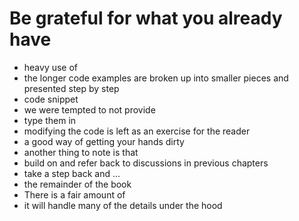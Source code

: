# Be grateful for what you already have

* heavy use of
* the longer code examples are broken up into smaller pieces and presented step by step
* code snippet
* we were tempted to not provide
* type them in
* modifying the code is left as an exercise for the reader
* a good way of getting your hands dirty
* another thing to note is that
* build on and refer back to discussions in previous chapters
* take a step back and ...
* the remainder of the book
* There is a fair amount of
* it will handle many of the details under the hood
